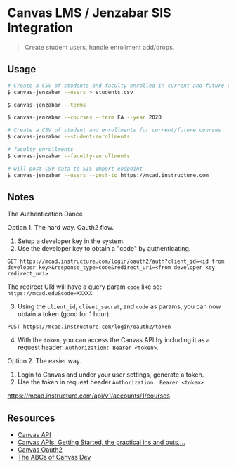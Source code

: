 # Canvas LMS / Jenzabar SIS Integration

> Create student users, handle enrollment add/drops.

## Usage

```sh
# Create a CSV of students and faculty enrolled in current and future courses
$ canvas-jenzabar --users > students.csv

$ canvas-jenzabar --terms

$ canvas-jenzabar --courses --term FA --year 2020

# Create a CSV of student and enrollments for current/future courses
$ canvas-jenzabar --student-enrollments

# faculty enrollments
$ canvas-jenzabar --faculty-enrollments

# will post CSV data to SIS Import endpoint
$ canvas-jenzabar --users --post-to https://mcad.instructure.com
```

## Notes

The Authentication Dance

Option 1. The hard way. Oauth2 flow.

1. Setup a developer key in the system.
2. Use the developer key to obtain a "code" by authenticating.

```
GET https://mcad.instructure.com/login/oauth2/auth?client_id=<id from developer key>&response_type=code&redirect_uri=<from developer key redirect_uri>
```

The redirect URI will have a query param `code` like so: `https://mcad.edu&code=XXXXX`

3. Using the `client_id`, `client_secret`, and `code` as params, you can now obtain a token (good for 1 hour):

```
POST https://mcad.instructure.com/login/oauth2/token
```

4. With the `token`, you can access the Canvas API by including it as a request header: `Authorization: Bearer <token>`.

Option 2. The easier way.

1. Login to Canvas and under your user settings, generate a token.
2. Use the token in request header `Authorization: Bearer <token>`

https://mcad.instructure.com/api/v1/accounts/1/courses

## Resources

- [Canvas API](https://canvas.instructure.com/doc/api/)
- [Canvas APIs: Getting Started, the practical ins and outs,...](https://community.canvaslms.com/docs/DOC-14390-canvas-apis-getting-started-the-practical-ins-and-outs-gotchas-tips-and-tricks)
- [Canvas Oauth2](https://canvas.instructure.com/doc/api/file.oauth.html)
- [The ABCs of Canvas Dev](https://community.canvaslms.com/thread/17419-the-abcs-of-canvas-dev)
